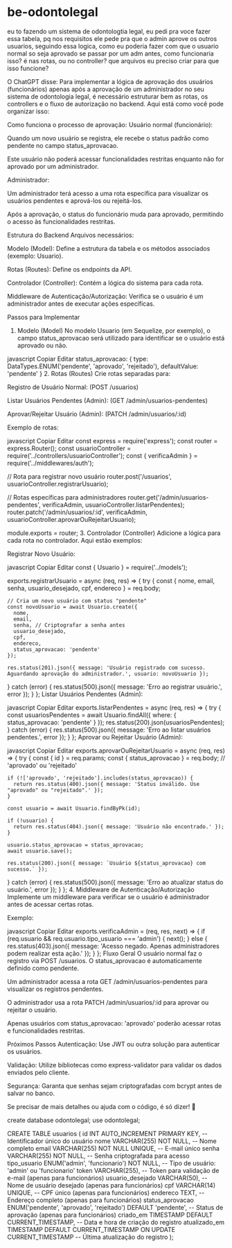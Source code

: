 # be-odontolegal

eu to fazendo um sistema de odontologtia legal, eu pedi pra voce fazer essa tabela, pq nos requisitos ele pede pra que o admin aprove os outros usuarios, seguindo essa logica, como eu poderia fazer com que o usuario normal so seja aprovado se passar por um adm antes, como funcionaria isso? é nas rotas, ou no controller? que arquivos eu preciso criar para que isso funcione?


O ChatGPT disse:
Para implementar a lógica de aprovação dos usuários (funcionários) apenas após a aprovação de um administrador no seu sistema de odontologia legal, é necessário estruturar bem as rotas, os controllers e o fluxo de autorização no backend. Aqui está como você pode organizar isso:

Como funciona o processo de aprovação:
Usuário normal (funcionário):

Quando um novo usuário se registra, ele recebe o status padrão como pendente no campo status_aprovacao.

Este usuário não poderá acessar funcionalidades restritas enquanto não for aprovado por um administrador.

Administrador:

Um administrador terá acesso a uma rota específica para visualizar os usuários pendentes e aprová-los ou rejeitá-los.

Após a aprovação, o status do funcionário muda para aprovado, permitindo o acesso às funcionalidades restritas.

Estrutura do Backend
Arquivos necessários:

Modelo (Model): Define a estrutura da tabela e os métodos associados (exemplo: Usuario).

Rotas (Routes): Define os endpoints da API.

Controlador (Controller): Contém a lógica do sistema para cada rota.

Middleware de Autenticação/Autorização: Verifica se o usuário é um administrador antes de executar ações específicas.

Passos para Implementar
1. Modelo (Model)
No modelo Usuario (em Sequelize, por exemplo), o campo status_aprovacao será utilizado para identificar se o usuário está aprovado ou não.

javascript
Copiar
Editar
status_aprovacao: {
  type: DataTypes.ENUM('pendente', 'aprovado', 'rejeitado'),
  defaultValue: 'pendente'
}
2. Rotas (Routes)
Crie rotas separadas para:

Registro de Usuário Normal: (POST /usuarios)

Listar Usuários Pendentes (Admin): (GET /admin/usuarios-pendentes)

Aprovar/Rejeitar Usuário (Admin): (PATCH /admin/usuarios/:id)

Exemplo de rotas:

javascript
Copiar
Editar
const express = require('express');
const router = express.Router();
const usuarioController = require('../controllers/usuarioController');
const { verificaAdmin } = require('../middlewares/auth');

// Rota para registrar novo usuário
router.post('/usuarios', usuarioController.registrarUsuario);

// Rotas específicas para administradores
router.get('/admin/usuarios-pendentes', verificaAdmin, usuarioController.listarPendentes);
router.patch('/admin/usuarios/:id', verificaAdmin, usuarioController.aprovarOuRejeitarUsuario);

module.exports = router;
3. Controlador (Controller)
Adicione a lógica para cada rota no controlador. Aqui estão exemplos:

Registrar Novo Usuário:

javascript
Copiar
Editar
const { Usuario } = require('../models');

exports.registrarUsuario = async (req, res) => {
  try {
    const { nome, email, senha, usuario_desejado, cpf, endereco } = req.body;

    // Cria um novo usuário com status "pendente"
    const novoUsuario = await Usuario.create({
      nome,
      email,
      senha, // Criptografar a senha antes
      usuario_desejado,
      cpf,
      endereco,
      status_aprovacao: 'pendente'
    });

    res.status(201).json({ message: 'Usuário registrado com sucesso. Aguardando aprovação do administrador.', usuario: novoUsuario });
  } catch (error) {
    res.status(500).json({ message: 'Erro ao registrar usuário.', error });
  }
};
Listar Usuários Pendentes (Admin):

javascript
Copiar
Editar
exports.listarPendentes = async (req, res) => {
  try {
    const usuariosPendentes = await Usuario.findAll({ where: { status_aprovacao: 'pendente' } });
    res.status(200).json(usuariosPendentes);
  } catch (error) {
    res.status(500).json({ message: 'Erro ao listar usuários pendentes.', error });
  }
};
Aprovar ou Rejeitar Usuário (Admin):

javascript
Copiar
Editar
exports.aprovarOuRejeitarUsuario = async (req, res) => {
  try {
    const { id } = req.params;
    const { status_aprovacao } = req.body; // 'aprovado' ou 'rejeitado'

    if (!['aprovado', 'rejeitado'].includes(status_aprovacao)) {
      return res.status(400).json({ message: 'Status inválido. Use "aprovado" ou "rejeitado".' });
    }

    const usuario = await Usuario.findByPk(id);

    if (!usuario) {
      return res.status(404).json({ message: 'Usuário não encontrado.' });
    }

    usuario.status_aprovacao = status_aprovacao;
    await usuario.save();

    res.status(200).json({ message: `Usuário ${status_aprovacao} com sucesso.` });
  } catch (error) {
    res.status(500).json({ message: 'Erro ao atualizar status do usuário.', error });
  }
};
4. Middleware de Autenticação/Autorização
Implemente um middleware para verificar se o usuário é administrador antes de acessar certas rotas.

Exemplo:

javascript
Copiar
Editar
exports.verificaAdmin = (req, res, next) => {
  if (req.usuario && req.usuario.tipo_usuario === 'admin') {
    next();
  } else {
    res.status(403).json({ message: 'Acesso negado. Apenas administradores podem realizar esta ação.' });
  }
};
Fluxo Geral
O usuário normal faz o registro via POST /usuarios. O status_aprovacao é automaticamente definido como pendente.

Um administrador acessa a rota GET /admin/usuarios-pendentes para visualizar os registros pendentes.

O administrador usa a rota PATCH /admin/usuarios/:id para aprovar ou rejeitar o usuário.

Apenas usuários com status_aprovacao: 'aprovado' poderão acessar rotas e funcionalidades restritas.

Próximos Passos
Autenticação: Use JWT ou outra solução para autenticar os usuários.

Validação: Utilize bibliotecas como express-validator para validar os dados enviados pelo cliente.

Segurança: Garanta que senhas sejam criptografadas com bcrypt antes de salvar no banco.

Se precisar de mais detalhes ou ajuda com o código, é só dizer! 🚀

create database odontolegal; 
use odontolegal;

CREATE TABLE usuarios (
    id INT AUTO_INCREMENT PRIMARY KEY,            -- Identificador único do usuário
    nome VARCHAR(255) NOT NULL,                   -- Nome completo
    email VARCHAR(255) NOT NULL UNIQUE,           -- E-mail único
    senha VARCHAR(255) NOT NULL,                  -- Senha criptografada para acesso
    tipo_usuario ENUM('admin', 'funcionario') NOT NULL, -- Tipo de usuário: 'admin' ou 'funcionario'
    token VARCHAR(255),                           -- Token para validação de e-mail (apenas para funcionários)
    usuario_desejado VARCHAR(50),                 -- Nome de usuário desejado (apenas para funcionários)
    cpf VARCHAR(14) UNIQUE,                       -- CPF único (apenas para funcionários)
    endereco TEXT,                                -- Endereço completo (apenas para funcionários)
    status_aprovacao ENUM('pendente', 'aprovado', 'rejeitado') DEFAULT 'pendente', -- Status de aprovação (apenas para funcionários)
    criado_em TIMESTAMP DEFAULT CURRENT_TIMESTAMP, -- Data e hora de criação do registro
    atualizado_em TIMESTAMP DEFAULT CURRENT_TIMESTAMP ON UPDATE CURRENT_TIMESTAMP -- Última atualização do registro
);







